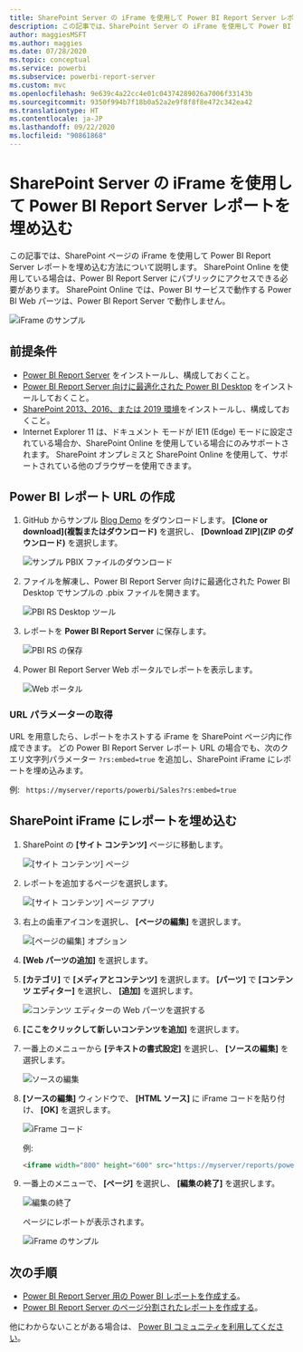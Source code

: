 ```yaml
---
title: SharePoint Server の iFrame を使用して Power BI Report Server レポートを埋め込む
description: この記事では、SharePoint Server の iFrame を使用して Power BI Report Server レポートを埋め込む方法を紹介します
author: maggiesMSFT
ms.author: maggies
ms.date: 07/28/2020
ms.topic: conceptual
ms.service: powerbi
ms.subservice: powerbi-report-server
ms.custom: mvc
ms.openlocfilehash: 9e639c4a22cc4e01c04374289026a7006f33143b
ms.sourcegitcommit: 9350f994b7f18b0a52a2e9f8f8f8e472c342ea42
ms.translationtype: HT
ms.contentlocale: ja-JP
ms.lasthandoff: 09/22/2020
ms.locfileid: "90861868"
---
```

# <a name="embed-a-power-bi-report-server-report-using-an-iframe-in-sharepoint-server"></a>SharePoint Server の iFrame を使用して Power BI Report Server レポートを埋め込む

この記事では、SharePoint ページの iFrame を使用して Power BI Report Server レポートを埋め込む方法について説明します。 SharePoint Online を使用している場合は、Power BI Report Server にパブリックにアクセスできる必要があります。 SharePoint Online では、Power BI サービスで動作する Power BI Web パーツは、Power BI Report Server で動作しません。  

![iFrame のサンプル](media/quickstart-embed/quickstart_embed_01.png)

## <a name="prerequisites"></a>前提条件
* [Power BI Report Server](https://powerbi.microsoft.com/report-server/) をインストールし、構成しておくこと。
* [Power BI Report Server 向けに最適化された Power BI Desktop](install-powerbi-desktop.md) をインストールしておくこと。
* [SharePoint 2013、2016、または 2019 環境](/sharepoint/install/install)をインストールし、構成しておくこと。
* Internet Explorer 11 は、ドキュメント モードが IE11 (Edge) モードに設定されている場合か、SharePoint Online を使用している場合にのみサポートされます。 SharePoint オンプレミスと SharePoint Online を使用して、サポートされている他のブラウザーを使用できます。

## <a name="create-the-power-bi-report-url"></a>Power BI レポート URL の作成

1. GitHub からサンプル [Blog Demo](https://github.com/Microsoft/powerbi-desktop-samples) をダウンロードします。 **[Clone or download]\(複製またはダウンロード\)** を選択し、 **[Download ZIP]\(ZIP のダウンロード\)** を選択します。

    ![サンプル PBIX ファイルのダウンロード](media/quickstart-embed/quickstart_embed_14.png)

2. ファイルを解凍し、Power BI Report Server 向けに最適化された Power BI Desktop でサンプルの .pbix ファイルを開きます。

    ![PBI RS Desktop ツール](media/quickstart-embed/quickstart_embed_02.png)

3. レポートを **Power BI Report Server** に保存します。 

    ![PBI RS の保存](media/quickstart-embed/quickstart_embed_03.png)

4. Power BI Report Server Web ポータルでレポートを表示します。

    ![Web ポータル](media/quickstart-embed/quickstart_embed_04.png)

### <a name="capture-the-url-parameter"></a>URL パラメーターの取得

URL を用意したら、レポートをホストする iFrame を SharePoint ページ内に作成できます。 どの Power BI Report Server レポート URL の場合でも、次のクエリ文字列パラメーター `?rs:embed=true` を追加し、SharePoint iFrame にレポートを埋め込みます。

   例:
    ``` 
    https://myserver/reports/powerbi/Sales?rs:embed=true
    ```
## <a name="embed-the-report-in-a-sharepoint-iframe"></a>SharePoint iFrame にレポートを埋め込む

1. SharePoint の **[サイト コンテンツ]** ページに移動します。

    ![[サイト コンテンツ] ページ](media/quickstart-embed/quickstart_embed_05.png)

2. レポートを追加するページを選択します。

    ![[サイト コンテンツ] ページ アプリ](media/quickstart-embed/quickstart_embed_06.png)

3. 右上の歯車アイコンを選択し、 **[ページの編集]** を選択します。

    ![[ページの編集] オプション](media/quickstart-embed/quickstart_embed_07.png)

4. **[Web パーツの追加]** を選択します。

5. **[カテゴリ]** で **[メディアとコンテンツ]** を選択します。 **[パーツ]** で **[コンテンツ エディター]** を選択し、 **[追加]** を選択します。

    ![コンテンツ エディターの Web パーツを選択する](media/quickstart-embed/quickstart_embed_09.png)

6. **[ここをクリックして新しいコンテンツを追加]** を選択します。

7. 一番上のメニューから **[テキストの書式設定]** を選択し、 **[ソースの編集]** を選択します。

     ![ソースの編集](media/quickstart-embed/quickstart_embed_11.png)

8. **[ソースの編集]** ウィンドウで、 **[HTML ソース]** に iFrame コードを貼り付け、 **[OK]** を選択します。

    ![iFrame コード](media/quickstart-embed/quickstart_embed_12.png)

     例:
     ```html
     <iframe width="800" height="600" src="https://myserver/reports/powerbi/Sales?rs:embed=true" frameborder="0" allowFullScreen="true"></iframe>
     ```

9. 一番上のメニューで、 **[ページ]** を選択し、 **[編集の終了]** を選択します。

    ![編集の終了](media/quickstart-embed/quickstart_embed_13.png)

    ページにレポートが表示されます。

    ![iFrame のサンプル](media/quickstart-embed/quickstart_embed_01.png)

## <a name="next-steps"></a>次の手順

- [Power BI Report Server 用の Power BI レポートを作成する](quickstart-create-powerbi-report.md)。  
- [Power BI Report Server のページ分割されたレポートを作成する](quickstart-create-paginated-report.md)。  

他にわからないことがある場合は、 [Power BI コミュニティを利用してください](https://community.powerbi.com/)。